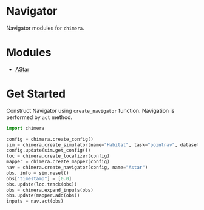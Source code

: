 # <b>Navigator</b>

Navigator modules for `chimera`.

# Modules

- [AStar](./astar_pycpp/)

# Get Started

Construct Navigator using `create_navigator` function.
Navigation is performed by `act` method.

```python
import chimera

config = chimera.create_config()
sim = chimera.create_simulator(name="Habitat", task="pointnav", dataset="habitat-test-scenes", split="val")
config.update(sim.get_config())
loc = chimera.create_localizer(config)
mapper = chimera.create_mapper(config)
nav = chimera.create_navigator(config, name="Astar")
obs, info = sim.reset()
obs["timestamp"] = [0.0]
obs.update(loc.track(obs))
obs = chimera.expand_inputs(obs)
obs.update(mapper.add(obs))
inputs = nav.act(obs)
```